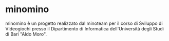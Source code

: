 # minomino
minomino è un progetto realizzato dal minoteam per il corso di Sviluppo di Videogiochi presso il Dipartimento di Informatica dell'Università degli Studi di Bari "Aldo Moro".
